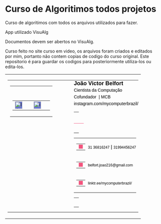 # Curso de Algoritimos todos projetos

 Curso de algoritimos com todos os arquivos utilizados para fazer. 

 App utilizado VisuAlg

 Documentos devem ser abertos no VisuAlg.

 Curso feito no site curso em video, os arquivos foram criados e editados por mim, portanto não contem copias de codigo do curso original. Este repositorio é para guardar os codigos para posteriormente utiliza-los ou edita-los.
 
 <table cellpadding="0" cellspacing="0" class="sc-gPEVay eQYmiW" style="vertical-align: -webkit-baseline-middle; font-size: medium; font-family: Arial;"><tbody><tr><td><table cellpadding="0" cellspacing="0" class="sc-gPEVay eQYmiW" style="vertical-align: -webkit-baseline-middle; font-size: medium; font-family: Arial;"><tbody><tr><td style="vertical-align: top;"><table cellpadding="0" cellspacing="0" class="sc-gPEVay eQYmiW" style="vertical-align: -webkit-baseline-middle; font-size: medium; font-family: Arial;"><tbody><tr><td height="30"></td></tr><tr><td style="text-align: center;"><table cellpadding="0" cellspacing="0" class="sc-gPEVay eQYmiW" style="vertical-align: -webkit-baseline-middle; font-size: medium; font-family: Arial; display: inline-block;"><tbody><tr style="text-align: center;"><td><a href="https://www.linkedin.com/in/jo%C3%A3o-victor-graciano-belfort-de-andrade-177508200/" color="#6A78D1" class="sc-hzDkRC kpsoyz" style="display: inline-block; padding: 0px; background-color: rgb(106, 120, 209);"><img src="https://cdn2.hubspot.net/hubfs/53/tools/email-signature-generator/icons/linkedin-icon-2x.png" alt="linkedin" color="#6A78D1" height="24" class="sc-bRBYWo ccSRck" style="background-color: rgb(106, 120, 209); max-width: 135px; display: block;"></a></td><td width="5"><div></div></td><td><a href="https://www.instagram.com/joao_belf/" color="#6A78D1" class="sc-hzDkRC kpsoyz" style="display: inline-block; padding: 0px; background-color: rgb(106, 120, 209);"><img src="https://cdn2.hubspot.net/hubfs/53/tools/email-signature-generator/icons/instagram-icon-2x.png" alt="instagram" color="#6A78D1" height="24" class="sc-bRBYWo ccSRck" style="background-color: rgb(106, 120, 209); max-width: 135px; display: block;"></a></td><td width="5"><div></div></td></tr></tbody></table></td></tr></tbody></table></td><td width="46"><div></div></td><td style="padding: 0px; vertical-align: middle;"><h3 color="#000000" class="sc-fBuWsC eeihxG" style="margin: 0px; font-size: 18px; color: rgb(0, 0, 0);"><span>João Victor</span><span>&nbsp;</span><span>Belfort</span></h3><p color="#000000" font-size="medium" class="sc-fMiknA bxZCMx" style="margin: 0px; color: rgb(0, 0, 0); font-size: 14px; line-height: 22px;"><span>Cientista da Computação</span></p><p color="#000000" font-size="medium" class="sc-dVhcbM fghLuF" style="margin: 0px; font-weight: 500; color: rgb(0, 0, 0); font-size: 14px; line-height: 22px;"><span>Cofundador </span><span>&nbsp;|&nbsp;</span><span>MCB</span></p><p color="#000000" font-size="medium" class="sc-eqIVtm kRufpp" style="color: rgb(0, 0, 0); margin: 0px; font-size: 14px; line-height: 22px;"><span>instagram.com/mycomputerbrazil/</span></p><table cellpadding="0" cellspacing="0" class="sc-gPEVay eQYmiW" style="vertical-align: -webkit-baseline-middle; font-size: medium; font-family: Arial; width: 100%;"><tbody><tr><td height="30"></td></tr><tr><td color="#F2547D" direction="horizontal" height="1" class="sc-jhAzac hmXDXQ" style="width: 100%; border-bottom: 1px solid rgb(242, 84, 125); border-left: none; display: block;"></td></tr><tr><td height="30"></td></tr></tbody></table><table cellpadding="0" cellspacing="0" class="sc-gPEVay eQYmiW" style="vertical-align: -webkit-baseline-middle; font-size: medium; font-family: Arial;"><tbody><tr height="25" style="vertical-align: middle;"><td width="30" style="vertical-align: middle;"><table cellpadding="0" cellspacing="0" class="sc-gPEVay eQYmiW" style="vertical-align: -webkit-baseline-middle; font-size: medium; font-family: Arial;"><tbody><tr><td style="vertical-align: bottom;"><span color="#F2547D" width="11" class="sc-jlyJG bbyJzT" style="display: block; background-color: rgb(242, 84, 125);"><img src="https://cdn2.hubspot.net/hubfs/53/tools/email-signature-generator/icons/phone-icon-2x.png" color="#F2547D" width="13" class="sc-iRbamj blSEcj" style="display: block; background-color: rgb(242, 84, 125);"></span></td></tr></tbody></table></td><td style="padding: 0px; color: rgb(0, 0, 0);"><a href="tel:31 36816247" color="#000000" class="sc-gipzik iyhjGb" style="text-decoration: none; color: rgb(0, 0, 0); font-size: 12px;"><span>31 36816247</span></a> | <a href="tel:31994456247" color="#000000" class="sc-gipzik iyhjGb" style="text-decoration: none; color: rgb(0, 0, 0); font-size: 12px;"><span>31994456247</span></a></td></tr><tr height="25" style="vertical-align: middle;"><td width="30" style="vertical-align: middle;"><table cellpadding="0" cellspacing="0" class="sc-gPEVay eQYmiW" style="vertical-align: -webkit-baseline-middle; font-size: medium; font-family: Arial;"><tbody><tr><td style="vertical-align: bottom;"><span color="#F2547D" width="11" class="sc-jlyJG bbyJzT" style="display: block; background-color: rgb(242, 84, 125);"><img src="https://cdn2.hubspot.net/hubfs/53/tools/email-signature-generator/icons/email-icon-2x.png" color="#F2547D" width="13" class="sc-iRbamj blSEcj" style="display: block; background-color: rgb(242, 84, 125);"></span></td></tr></tbody></table></td><td style="padding: 0px;"><a href="mailto:belfort.joao216@gmail.com" color="#000000" class="sc-gipzik iyhjGb" style="text-decoration: none; color: rgb(0, 0, 0); font-size: 12px;"><span>belfort.joao216@gmail.com</span></a></td></tr><tr height="25" style="vertical-align: middle;"><td width="30" style="vertical-align: middle;"><table cellpadding="0" cellspacing="0" class="sc-gPEVay eQYmiW" style="vertical-align: -webkit-baseline-middle; font-size: medium; font-family: Arial;"><tbody><tr><td style="vertical-align: bottom;"><span color="#F2547D" width="11" class="sc-jlyJG bbyJzT" style="display: block; background-color: rgb(242, 84, 125);"><img src="https://cdn2.hubspot.net/hubfs/53/tools/email-signature-generator/icons/link-icon-2x.png" color="#F2547D" width="13" class="sc-iRbamj blSEcj" style="display: block; background-color: rgb(242, 84, 125);"></span></td></tr></tbody></table></td><td style="padding: 0px;"><a href="//linktr.ee/mycomputerbrazil/" color="#000000" class="sc-gipzik iyhjGb" style="text-decoration: none; color: rgb(0, 0, 0); font-size: 12px;"><span>linktr.ee/mycomputerbrazil/</span></a></td></tr></tbody></table><table cellpadding="0" cellspacing="0" class="sc-gPEVay eQYmiW" style="vertical-align: -webkit-baseline-middle; font-size: medium; font-family: Arial;"><tbody><tr><td height="30"></td></tr></tbody></table><a href="https://www.hubspot.com/email-signature-generator?utm_source=create-signature" target="_blank" rel="noopener noreferrer" class="sc-gisBJw kDlVKO" style="font-size: 12px; display: block; color: rgb(0, 0, 0);"</a></td></tr></tbody></table></td></tr></tbody></table>
